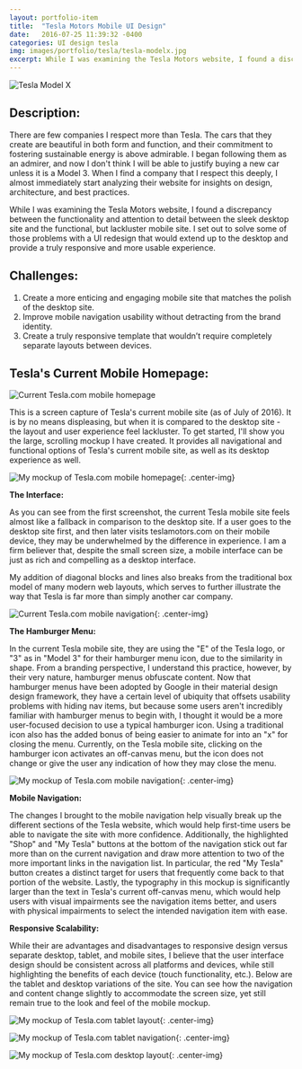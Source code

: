 ```yaml
---
layout: portfolio-item
title:  "Tesla Motors Mobile UI Design"
date:   2016-07-25 11:39:32 -0400
categories: UI design tesla
img: images/portfolio/tesla/tesla-modelx.jpg
excerpt: While I was examining the Tesla Motors website, I found a discrepancy between the functionality and attention to detail between the sleek desktop site and the functional, but lackluster mobile site.  I set out to solve some of those problems with a UI redesign that would extend up to the desktop and provide a truly responsive and more usable experience.
---
```


![Tesla Model X]( {{site.baseurl}}/images/portfolio/tesla/tesla-modelx.jpg )

## Description:

There are few companies I respect more than Tesla.  The cars that they create are beautiful in both form and function, and their commitment to fostering sustainable energy is above admirable.  I began following them as an admirer, and now I don't think I will be able to justify buying a new car unless it is a Model 3.  When I find a company that I respect this deeply, I almost immediately start analyzing their website for insights on design, architecture, and best practices.  

While I was examining the Tesla Motors website, I found a discrepancy between the functionality and attention to detail between the sleek desktop site and the functional, but lackluster mobile site.  I set out to solve some of those problems with a UI redesign that would extend up to the desktop and provide a truly responsive and more usable experience.

## Challenges:

1. Create a more enticing and engaging mobile site that matches the polish of the desktop site.
2. Improve mobile navigation usability without detracting from the brand identity.
3. Create a truly responsive template that wouldn’t require completely separate layouts between devices.

## Tesla's Current Mobile Homepage:

![Current Tesla.com mobile homepage]( {{site.baseurl}}/images/portfolio/tesla/tesla-home-current.png)

This is a screen capture of Tesla's current mobile site (as of July of 2016).  It is by no means displeasing, but when it is compared to the desktop site - the layout and user experience feel lackluster.  To get started, I'll show you the large, scrolling mockup I have created.  It provides all navigational and functional options of Tesla's current mobile site, as well as its desktop experience as well.

![My mockup of Tesla.com mobile homepage]( {{site.baseurl}}/images/portfolio/tesla/tesla-home-iphone.png ){: .center-img}  

**The Interface:**

As you can see from the first screenshot, the current Tesla mobile site feels almost like a fallback in comparison to the desktop site.  If a user goes to the desktop site first, and then later visits teslamotors.com on their mobile device, they may be underwhelmed by the difference in experience.  I am a firm believer that, despite the small screen size, a mobile interface can be just as rich and compelling as a desktop interface.

My addition of diagonal blocks and lines also breaks from the traditional box model of many modern web layouts, which serves to further illustrate the way that Tesla is far more than simply another car company.

![Current Tesla.com mobile navigation]( {{site.baseurl}}/images/portfolio/tesla/tesla-nav-current.png ){: .center-img}

**The Hamburger Menu:**

In the current Tesla mobile site, they are using the "E" of the Tesla logo, or "3" as in "Model 3" for their hamburger menu icon, due to the similarity in shape.  From a branding perspective, I understand this practice, however, by their very nature, hamburger menus obfuscate content.  Now that hamburger menus have been adopted by Google in their material design design framework, they have a certain level of ubiquity that offsets usability problems with hiding nav items, but because some users aren't incredibly familiar with hamburger menus to begin with, I thought it would be a more user-focused decision to use a typical hamburger icon.  Using a traditional icon also has the added bonus of being easier to animate for into an "x" for closing the menu.  Currently, on the Tesla mobile site, clicking on the hamburger icon activates an off-canvas menu, but the icon does not change or give the user any indication of how they may close the menu.  

![My mockup of Tesla.com mobile navigation]( {{site.baseurl}}/images/portfolio/tesla/tesla-nav-iphone.png ){: .center-img}

**Mobile Navigation:**

The changes I brought to the mobile navigation help visually break up the different sections of the Tesla website, which would help first-time users be able to navigate the site with more confidence.  Additionally, the highlighted "Shop" and "My Tesla" buttons at the bottom of the navigation stick out far more than on the current navigation and draw more attention to two of the more important links in the navigation list.  In particular, the red "My Tesla" button creates a distinct target for users that frequently come back to that portion of the website.  Lastly, the typography in this mockup is significantly larger than the text in Tesla's current off-canvas menu, which would help users with visual impairments see the navigation items better, and users with physical impairments to select the intended navigation item with ease.

**Responsive Scalability:**

While their are advantages and disadvantages to responsive design versus separate desktop, tablet, and mobile sites, I believe that the user interface design should be consistent across all platforms and devices, while still highlighting the benefits of each device (touch functionality, etc.).  Below are the tablet and desktop variations of the site.  You can see how the navigation and content change slightly to accommodate the screen size, yet still remain true to the look and feel of the mobile mockup.

![My mockup of Tesla.com tablet layout]( {{site.baseurl}}/images/portfolio/tesla/tesla-home-ipad.png ){: .center-img}

![My mockup of Tesla.com tablet navigation]( {{site.baseurl}}/images/portfolio/tesla/tesla-nav-ipad.png ){: .center-img}

![My mockup of Tesla.com desktop layout]( {{site.baseurl}}/images/portfolio/tesla/tesla-home-desktop.png ){: .center-img}
